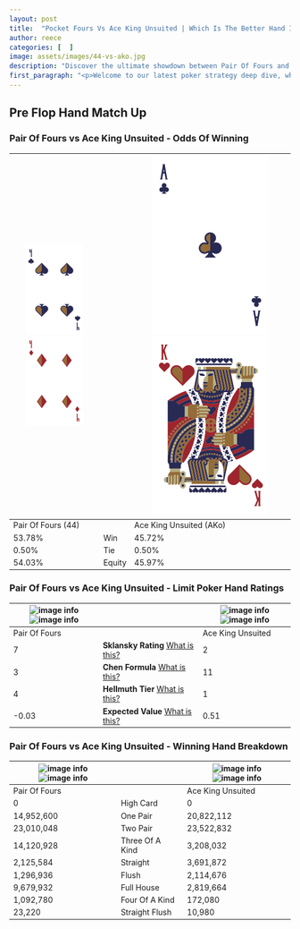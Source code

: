 ```yaml
---
layout: post
title:  "Pocket Fours Vs Ace King Unsuited | Which Is The Better Hand In Poker? A Complete Guide"
author: reece
categories: [  ]
image: assets/images/44-vs-ako.jpg
description: "Discover the ultimate showdown between Pair Of Fours and Ace King Unsuited in poker! Uncover the odds, strategies, and scenarios where one hand triumphs over the other. Get ready to up your poker game with this thrilling analysis."
first_paragraph: "<p>Welcome to our latest poker strategy deep dive, where we're pitting two distinct hands against each other in a high-stakes showdown: Pair Of Fours vs Ace King Unsuited.</p><p>In the dynamic world of poker, every decision counts, and knowing which hand holds the upper hand is key to your success at the table.</p><p>In this article, we'll dissect these two hands, explore the scenarios where one dominates the other, and equip you with the knowledge to make strategic choices that can tip the odds in your favor.</p><p>Get ready to unravel the intriguing dynamics of these poker hands and elevate your game to new heights.</p>"
---
```




[comment]: # (sp0)

## Pre Flop Hand Match Up

<div class="table hand-ratings" markdown="1"> 



### Pair Of Fours vs Ace King Unsuited - Odds Of Winning


    
| ![image info](assets/images/hand1/4.png) ![image info](assets/images/hand1/4o.png) |  | ![image info](assets/images/hand2/a.png) ![image info](assets/images/hand2/ko.png) |
| -------- | -------- | -------- |
| Pair Of Fours (44) |  | Ace King Unsuited (AKo) |
| 53.78% | Win | 45.72% |
| 0.50% | Tie | 0.50% |
| 54.03% | Equity | 45.97% |




[comment]: # (sp1)



### Pair Of Fours vs Ace King Unsuited - Limit Poker Hand Ratings


    
| ![image info](https://www.riverpairs.com/assets/images/hand1/4.png) ![image info](https://www.riverpairs.com/assets/images/hand1/4o.png) |  | ![image info](https://www.riverpairs.com/assets/images/hand2/a.png) ![image info](https://www.riverpairs.com/assets/images/hand2/ko.png) |
| -------- | -------- | -------- |
| Pair Of Fours |  | Ace King Unsuited |
| 7 | **Sklansky Rating** [What is this?](/sklansky-rating-explained) | 2 |
| 3 | **Chen Formula** [What is this?](/chen-formula-explained) | 11 |
| 4 | **Hellmuth Tier** [What is this?](/Hellmuth-tier-explained) | 1 |
| -0.03 | **Expected Value** [What is this?](/expected-value-explained) | 0.51 |




[comment]: # (sp2)



### Pair Of Fours vs Ace King Unsuited - Winning Hand Breakdown


    
| ![image info](https://www.riverpairs.com/assets/images/hand1/4.png) ![image info](https://www.riverpairs.com/assets/images/hand1/4o.png) |  | ![image info](https://www.riverpairs.com/assets/images/hand2/a.png) ![image info](https://www.riverpairs.com/assets/images/hand2/ko.png) |
| -------- | -------- | -------- |
| Pair Of Fours |  | Ace King Unsuited |
| 0 | High Card | 0 |
| 14,952,600 | One Pair | 20,822,112 |
| 23,010,048 | Two Pair | 23,522,832 |
| 14,120,928 | Three Of A Kind | 3,208,032 |
| 2,125,584 | Straight | 3,691,872 |
| 1,296,936 | Flush | 2,114,676 |
| 9,679,932 | Full House | 2,819,664 |
| 1,092,780 | Four Of A Kind | 172,080 |
| 23,220 | Straight Flush | 10,980 |




[comment]: # (sp3)



</div>

[comment]: # (sp4)



[comment]: # (sp5)

